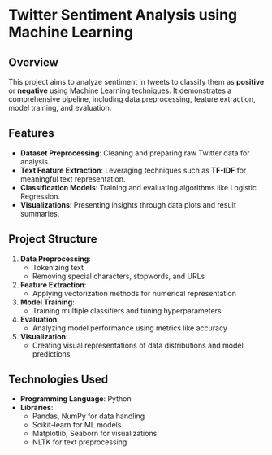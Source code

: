 # Twitter Sentiment Analysis using Machine Learning

## Overview
This project aims to analyze sentiment in tweets to classify them as **positive** or **negative** using Machine Learning techniques. It demonstrates a comprehensive pipeline, including data preprocessing, feature extraction, model training, and evaluation.

## Features
- **Dataset Preprocessing**: Cleaning and preparing raw Twitter data for analysis.
- **Text Feature Extraction**: Leveraging techniques such as **TF-IDF** for meaningful text representation.
- **Classification Models**: Training and evaluating algorithms like Logistic Regression.
- **Visualizations**: Presenting insights through data plots and result summaries.

## Project Structure
1. **Data Preprocessing**:
   - Tokenizing text
   - Removing special characters, stopwords, and URLs
2. **Feature Extraction**:
   - Applying vectorization methods for numerical representation
3. **Model Training**:
   - Training multiple classifiers and tuning hyperparameters
4. **Evaluation**:
   - Analyzing model performance using metrics like accuracy
5. **Visualization**:
   - Creating visual representations of data distributions and model predictions

## Technologies Used
- **Programming Language**: Python
- **Libraries**:
  - Pandas, NumPy for data handling
  - Scikit-learn for ML models
  - Matplotlib, Seaborn for visualizations
  - NLTK for text preprocessing


